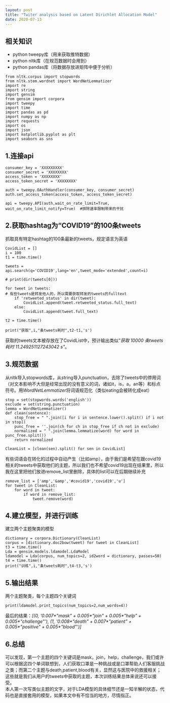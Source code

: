 ```yaml
---
layout: post
title: "Twiter analysis based on Latent Dirichlet Allocation Model"
date: 2020-07-13
---
```


## 相关知识
- python tweepy库（用来获取推特数据）
- python nltk库（在规范数据时会用到）
- python pandas库（将数据存放进矩阵中便于分析）

```
from nltk.corpus import stopwords
from nltk.stem.wordnet import WordNetLemmatizer
import re
import string
import gensim
from gensim import corpora
import tweepy
import time
import pandas as pd
import numpy as np
import requests
import os
import json
import matplotlib.pyplot as plt
import seaborn as sns
```

## 1.连接api
```
consumer_key = 'XXXXXXXXX'
consumer_secret = 'XXXXXXXX'
access_token = 'XXXXXXXX'
access_token_secret = 'XXXXXXXX'
 
auth = tweepy.OAuthHandler(consumer_key, consumer_secret)
auth.set_access_token(access_token, access_token_secret)
 
api = tweepy.API(auth,wait_on_rate_limit=True, wait_on_rate_limit_notify=True)  #排除速率限制带来的干扰
```

## 2.获取hashtag为“COVID19”的100条tweets
抓取具有特定hashtag的100条最新的tweets，规定语言为英语
```
CovidList = []
i = 100
t1 = time.time()

tweets = api.search(q='COVID19',lang='en',tweet_mode='extended',count=i)

# print(dir(tweets[0]))

for tweet in tweets:
# 有些tweets是转发他人的，所以需要获取转发的tweets的fulltext
    if 'retweeted_status' in dir(tweet):
        CovidList.append(tweet.retweeted_status.full_text)
    else:
        CovidList.append(tweet.full_text)  

t2 = time.time()

print("获取",i,"条tweets耗时",t2-t1,'s')
```
获取的tweets文本被存放在了CovidList中，预计输出类似<em>"获取 10000 条tweets耗时 11.249251127243042 s"</em>。

## 3.规范数据
从nltk导入stopwords库，从string导入punctuation，去除了tweets中的停用词（对文本影响不大但是经常出现的没有意义的词，诸如it，is，a，an等）和标点符号。用<em>WordNetLemmatizer</em>将词语规范化（类似eating会被转化成eat）
```
stop = set(stopwords.words('english'))
exclude = set(string.punctuation)
lemma = WordNetLemmatizer()
def clean(sentence):
    stop_free = " ".join([i for i in sentence.lower().split() if i not in stop])
    punc_free = ''.join(ch for ch in stop_free if ch not in exclude)
    normalized = " ".join(lemma.lemmatize(word) for word in punc_free.split())
    return normalized

CleanList = [clean(sen).split() for sen in CovidList]
```

有些词语会在转化的过程中自动产生（比如amp），由于我们是希望在跟covid19相关的tweets中获取他们的主题，所以我们也不希望covid19出现在结果里，所以我在这里把他们放进remove_list里删除，具体的list可以在后期继续补充
```
remove_list = ['amp','&amp','#covid19','covid19','u']
for tweet in CleanList:
    for word in tweet:
        if word in remove_list:
            tweet.remove(word)
```

## 4.建立模型，并进行训练
建立两个主题聚类的模型
```
dictionary = corpora.Dictionary(CleanList)
corpus = [dictionary.doc2bow(tweet) for tweet in CleanList]
t3 = time.time()
Lda = gensim.models.ldamodel.LdaModel
ldamodel = Lda(corpus, num_topics=2, id2word = dictionary, passes=50)
t4 = time.time()
print("训练",i,"条tweets耗时",t4-t3,'s')
```

## 5.输出结果
两个主题聚类，每个主题四个关键词
```
print(ldamodel.print_topics(num_topics=2,num_words=4))
```
最后的结果：<em>[(0, '0.007*"mask" + 0.005*"join" + 0.005*"help" + 0.005*"challenge"'), (1, '0.008*"death" + 0.007*"patient" + 0.005*"positive" + 0.005*"blood"')]</em><br>

## 6.总结
可以发现，第一个主题的四个关键词是mask，join，help，challenge，我们或许可以根据这四个单词联想到，人们获取口罩是一种挑战或是口罩帮助人们客服挑战之类；而第二个主题与death,patient,blood有关，显然这与医院中的救援相关；这些就是我们从用户的tweets中获取的主题，本次训练结果总体来说还可以接受。<br>
本人第一次写类似主题的文字，对于LDA模型的具体细节还是一知半解的状态，代码也是直接套用的模型，如果本文中有不恰当的地方，尽情指正。

